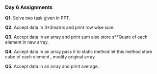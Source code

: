###	Day 6 Assignments

**Q1.** Solve two task given in PPT.

**Q2.** Accept data in 3*3matrix and print row wise sum.

**Q3.** Accept data in an array and print sum  also store s**Quare of each element in new array.

**Q4.** Accept data in an array pass it to static method let this method store cube of each element , modify original array.

**Q5.** Accept data in an array and print average.
